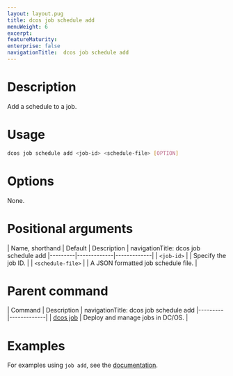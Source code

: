 ```yaml
---
layout: layout.pug
title: dcos job schedule add
menuWeight: 6
excerpt:
featureMaturity:
enterprise: false
navigationTitle:  dcos job schedule add
---
```


<!-- This source repo for this topic is https://github.com/dcos/dcos-docs -->

    
# Description
Add a schedule to a job.

# Usage

```bash
dcos job schedule add <job-id> <schedule-file> [OPTION]
```

# Options

None.

# Positional arguments

| Name, shorthand | Default | Description |
navigationTitle:  dcos job schedule add
|---------|-------------|-------------|
| `<job-id>`   |             |  Specify the job ID. |
| `<schedule-file>`   |             |  A JSON formatted job schedule file. |

# Parent command

| Command | Description |
navigationTitle:  dcos job schedule add
|---------|-------------|
| [dcos job](/docs/1.9/cli/command-reference/dcos-job/) |  Deploy and manage jobs in DC/OS. |

# Examples

For examples using `job add`, see the [documentation](/docs/1.9/deploying-jobs/examples/#create-job-schedule).
